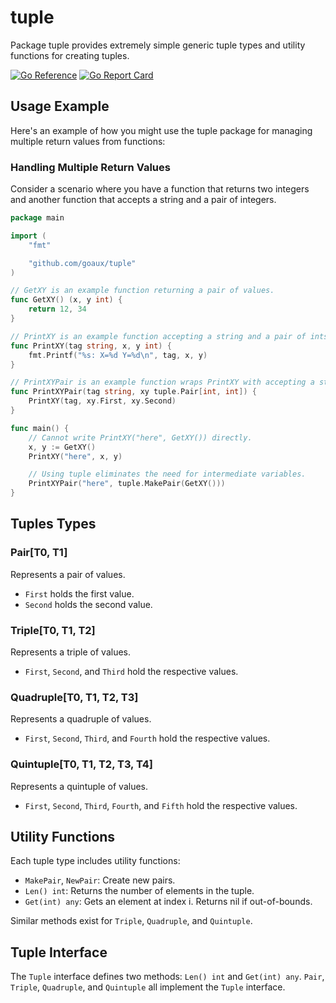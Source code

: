 # tuple
Package tuple provides extremely simple generic tuple types and utility functions for creating tuples.

[![Go Reference](https://pkg.go.dev/badge/github.com/goaux/tuple.svg)](https://pkg.go.dev/github.com/goaux/tuple)
[![Go Report Card](https://goreportcard.com/badge/github.com/goaux/tuple)](https://goreportcard.com/report/github.com/goaux/tuple)

## Usage Example

Here's an example of how you might use the tuple package for managing multiple
return values from functions:

### Handling Multiple Return Values

Consider a scenario where you have a function that returns two integers and
another function that accepts a string and a pair of integers.

```go
package main

import (
	"fmt"

	"github.com/goaux/tuple"
)

// GetXY is an example function returning a pair of values.
func GetXY() (x, y int) {
	return 12, 34
}

// PrintXY is an example function accepting a string and a pair of ints.
func PrintXY(tag string, x, y int) {
	fmt.Printf("%s: X=%d Y=%d\n", tag, x, y)
}

// PrintXYPair is an example function wraps PrintXY with accepting a string and a Pair[int, int].
func PrintXYPair(tag string, xy tuple.Pair[int, int]) {
	PrintXY(tag, xy.First, xy.Second)
}

func main() {
	// Cannot write PrintXY("here", GetXY()) directly.
	x, y := GetXY()
	PrintXY("here", x, y)

	// Using tuple eliminates the need for intermediate variables.
	PrintXYPair("here", tuple.MakePair(GetXY()))
}
```

## Tuples Types

### Pair[T0, T1]

Represents a pair of values.

- `First` holds the first value.
- `Second` holds the second value.

### Triple[T0, T1, T2]

Represents a triple of values.

- `First`, `Second`, and `Third` hold the respective values.

### Quadruple[T0, T1, T2, T3]

Represents a quadruple of values.

- `First`, `Second`, `Third`, and `Fourth` hold the respective values.

### Quintuple[T0, T1, T2, T3, T4]

Represents a quintuple of values.

- `First`, `Second`, `Third`, `Fourth`, and `Fifth` hold the respective values.

## Utility Functions

Each tuple type includes utility functions:

- `MakePair`, `NewPair`: Create new pairs.
- `Len() int`: Returns the number of elements in the tuple.
- `Get(int) any`: Gets an element at index i. Returns nil if out-of-bounds.

Similar methods exist for `Triple`, `Quadruple`, and `Quintuple`.

## Tuple Interface

The `Tuple` interface defines two methods: `Len() int` and `Get(int) any`.
`Pair`, `Triple`, `Quadruple`, and `Quintuple` all implement the `Tuple` interface.

